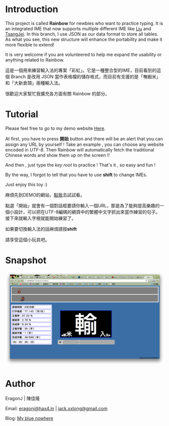 Introduction
============

This project is called **Rainbow** for newbies who want to practice typing. It is an integrated IME that now supports multiple different IME like [Liu](http://boshiamy.com/) and [TsangJei](http://www.eztyping.com.tw/). In this branch, I use JSON as our data format to store all tables. As what you see, this new structure will enhance the portability and make it more flexible to extend!

It is very welcome if you are volunteered to help me expand the usability or anything related to Rainbow.

這是一個用來練習輸入法的專案「彩虹」。它是一種整合型的IME，目前看到的這個 Branch 是改用 JSON 當作表格檔的儲存格式，而目前有支援的是「嘸蝦米」和「大新倉頡」兩種輸入法。

很歡迎大家幫忙我擴充各方面有關 Rainbow 的部分。

Tutorial
========

Please feel free to go to my demo website [Here](http://eragonj.hax4.in/toys/Rainbow/index.html).

At first, you have to press **開始** button and there will be an alert that you can assign any URL by yourself ! Take an example , you can choose any website encoded in *UTF-8*. Then Rainbow will automatically fetch the traditional Chinese words and show them up on the screen !!

And then , just type the *key root* to practice ! That's it , so easy and fun !

By the way, I forgot to tell that you have to use **shift** to change IMEs.

Just enjoy this toy :)

麻煩先到DEMO的網站，[點我](http://eragonj.hax4.in/toys/Rainbow/index.html)去試試看。

點選「開始」就會有一個對話框要請你輸入一個URL，那是為了能夠提高樂趣的一個小設計，可以把在UTF-8編碼的網頁中的繁體中文字抓出來當作練習的句子。接下來就輸入字根就能開始練習了。

如果要切換輸入法的話麻煩請按**shift**

請享受這個小玩具吧。

Snapshot
========

![imageurl](https://github.com/EragonJ/rainbow/raw/js/snap/js1.png)

Author
======

EragonJ | 陳佳隆

Email: eragonj@hax4.in | jack.xxlong@gmail.com

Blog: [My blue nowhere](http://eragonj.hax4.in)

